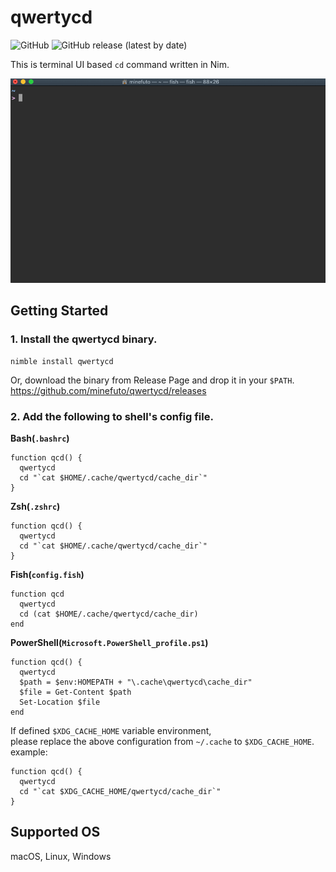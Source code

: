 # qwertycd
![GitHub](https://img.shields.io/github/license/minefuto/qwertycd?style=for-the-badge)
![GitHub release (latest by date)](https://img.shields.io/github/v/release/minefuto/qwertycd?style=for-the-badge)

This is terminal UI based `cd` command written in Nim.

<img src="https://github.com/minefuto/qwertycd/blob/master/gif/qwertycd.gif">

## Getting Started

### 1. Install the qwertycd binary.
```
nimble install qwertycd
```

Or, download the binary from Release Page and drop it in your `$PATH`.  
<https://github.com/minefuto/qwertycd/releases>


### 2. Add the following to shell's config file.
**Bash(`.bashrc`)**
```
function qcd() {
  qwertycd
  cd "`cat $HOME/.cache/qwertycd/cache_dir`"
}
```
**Zsh(`.zshrc`)**
```
function qcd() {
  qwertycd
  cd "`cat $HOME/.cache/qwertycd/cache_dir`"
}
```
**Fish(`config.fish`)**
```
function qcd
  qwertycd
  cd (cat $HOME/.cache/qwertycd/cache_dir)
end
```
**PowerShell(`Microsoft.PowerShell_profile.ps1`)**
```
function qcd() {
  qwertycd
  $path = $env:HOMEPATH + "\.cache\qwertycd\cache_dir"
  $file = Get-Content $path
  Set-Location $file
end
```

If defined `$XDG_CACHE_HOME` variable environment,  
please replace the above configuration from `~/.cache` to `$XDG_CACHE_HOME`.  
example:  
```
function qcd() {
  qwertycd
  cd "`cat $XDG_CACHE_HOME/qwertycd/cache_dir`"
}
```
## Supported OS
macOS, Linux, Windows
